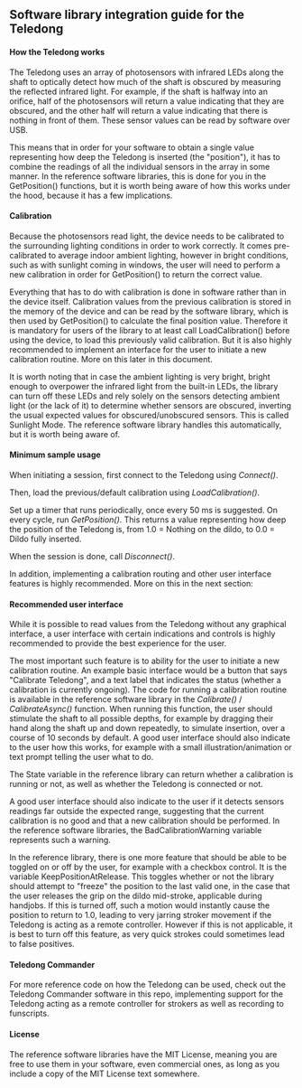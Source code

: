 ## Software library integration guide for the Teledong

#### How the Teledong works

The Teledong uses an array of photosensors with infrared LEDs along the shaft to optically detect how much of the shaft is obscured by measuring the reflected infrared light. For example, if the shaft is halfway into an orifice, half of the photosensors will return a value indicating that they are obscured, and the other half will return a value indicating that there is nothing in front of them. These sensor values can be read by software over USB.

This means that in order for your software to obtain a single value representing how deep the Teledong is inserted (the "position"), it has to combine the readings of all the individual sensors in the array in some manner. In the reference software libraries, this is done for you in the GetPosition() functions, but it is worth being aware of how this works under the hood, because it has a few implications. 

#### Calibration

Because the photosensors read light, the device needs to be calibrated to the surrounding lighting conditions in order to work correctly. It comes pre-calibrated to average indoor ambient lighting, however in bright conditions, such as with sunlight coming in windows, the user will need to perform a new calibration in order for GetPosition() to return the correct value. 

Everything that has to do with calibration is done in software rather than in the device itself. Calibration values from the previous calibration is stored in the memory of the device and can be read by the software library, which is then used by GetPosition() to calculate the final position value. Therefore it is mandatory for users of the library to at least call LoadCalibration() before using the device, to load this previously valid calibration. But it is also highly recommended to implement an interface for the user to initiate a new calibration routine. More on this later in this document. 

It is worth noting that in case the ambient lighting is very bright, bright enough to overpower the infrared light from the built-in LEDs, the library can turn off these LEDs and rely solely on the sensors detecting ambient light (or the lack of it) to determine whether sensors are obscured, inverting the usual expected values for obscured/unobscured sensors. This is called Sunlight Mode. The reference software library handles this automatically, but it is worth being aware of.


#### Minimum sample usage

When initiating a session, first connect to the Teledong using *Connect()*. 

Then, load the previous/default calibration using *LoadCalibration()*.

Set up a timer that runs periodically, once every 50 ms is suggested. On every cycle, run *GetPosition()*. This returns a value representing how deep the position of the Teledong is, from 1.0 = Nothing on the dildo, to 0.0 = Dildo fully inserted.

When the session is done, call *Disconnect()*.

In addition, implementing a calibration routing and other user interface features is highly recommended. More on this in the next section:


#### Recommended user interface

While it is possible to read values from the Teledong without any graphical interface, a user interface with certain indications and controls is highly recommended to provide the best experience for the user.

The most important such feature is to ability for the user to initiate a new calibration routine. An example basic interface would be a button that says "Calibrate Teledong", and a text label that indicates the status (whether a calibration is currently ongoing). The code for running a calibration routine is available in the reference software library in the *Calibrate()* / *CalibrateAsync()* function. When running this function, the user should stimulate the shaft to all possible depths, for example by dragging their hand along the shaft up and down repeatedly, to simulate insertion, over a course of 10 seconds by default. A good user interface should also indicate to the user how this works, for example with a small illustration/animation or text prompt telling the user what to do. 

The State variable in the reference library can return whether a calibration is running or not, as well as whether the Teledong is connected or not. 

A good user interface should also indicate to the user if it detects sensors readings far outside the expected range, suggesting that the current calibration is no good and that a new calibration should be performed. In the reference software libraries, the BadCalibrationWarning variable represents such a warning. 

In the reference library, there is one more feature that should be able to be toggled on or off by the user, for example with a checkbox control. It is the variable KeepPositionAtRelease. This toggles whether or not the library should attempt to "freeze" the position to the last valid one, in the case that the user releases the grip on the dildo mid-stroke, applicable during handjobs. If this is turned off, such a motion would instantly cause the position to return to 1.0, leading to very jarring stroker movement if the Teledong is acting as a remote controller. However if this is not applicable, it is best to turn off this feature, as very quick strokes could sometimes lead to false positives. 

#### Teledong Commander

For more reference code on how the Teledong can be used, check out the Teledong Commander software in this repo, implementing support for the Teledong acting as a remote controller for strokers as well as recording to funscripts.

#### License

The reference software libraries have the MIT License, meaning you are free to use them in your software, even commercial ones, as long as you include a copy of the MIT License text somewhere. 